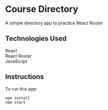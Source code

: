 # Course Directory
A simple directory app to practice React Router

## Technologies Used
React  
React Router  
JavaScript  

## Instructions
To run this app:
```
npm install
npm start
```